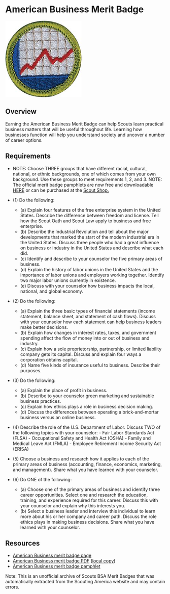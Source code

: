 

# American Business Merit Badge

![American Business Merit Badge](images/american-business-merit-badge.jpg)

## Overview



Earning the American Business Merit Badge can help Scouts learn practical business matters that will be useful throughout life. Learning how businesses function will help you understand society and uncover a number of career options.

## Requirements

* NOTE: Choose THREE groups that have different racial, cultural, national, or ethnic backgrounds, one of which comes from your own background. Use these groups to meet requirements 1, 2, and 3.   NOTE: The official merit badge pamphlets are now free and downloadable  [HERE](https://filestore.scouting.org/filestore/Merit_Badge_ReqandRes/Pamphlets/American%20Business.pdf) or can be purchased at the [Scout Shop.](https://www.scoutshop.org/)
* (1) Do the following:
    * (a) Explain four features of the free enterprise system in the United States. Describe the difference between freedom and license. Tell how the Scout Oath and Scout Law apply to business and free enterprise.
    * (b) Describe the Industrial Revolution and tell about the major developments that marked the start of the modern industrial era in the United States. Discuss three people who had a great influence on business or industry in the United States and describe what each did.
    * (c) Identify and describe to your counselor the five primary areas of business.
    * (d) Explain the history of labor unions in the United States and the importance of labor unions and employers working together. Identify two major labor unions currently in existence.
    * (e) Discuss with your counselor how business impacts the local, national, and global economy.


* (2) Do the following:
    * (a) Explain the three basic types of financial statements (income statement, balance sheet, and statement of cash flows). Discuss with your counselor how each statement can help business leaders make better decisions.
    * (b) Explain how changes in interest rates, taxes, and government spending affect the flow of money into or out of business and industry.
    * (c) Explain how a sole proprietorship, partnership, or limited liability company gets its capital. Discuss and explain four ways a corporation obtains capital.
    * (d) Name five kinds of insurance useful to business. Describe their purposes.


* (3) Do the following:
    * (a) Explain the place of profit in business.
    * (b) Describe to your counselor green marketing and sustainable business practices.
    * (c) Explain how ethics plays a role in business decision making.
    * (d) Discuss the differences between operating a brick-and-mortar business versus an online business.


* (4) Describe the role of the U.S. Department of Labor. Discuss TWO of the  following topics with your counselor: - Fair Labor Standards Act (FLSA) - Occupational Safety and Health Act (OSHA) - Family and Medical Leave Act (FMLA) - Employee Retirement Income Security Act (ERISA)
* (5) Choose a business and research how it applies to each of the primary areas of business (accounting, finance, economics, marketing, and management). Share what you have learned with your counselor.
* (6) Do ONE of the following:
    * (a) Choose one of the primary areas of business and identify three career opportunities. Select one and research the education, training, and experience required for this career. Discuss this with your counselor and explain why this interests you.
    * (b) Select a business leader and interview this individual to learn more about his or her company and career path. Discuss the role ethics plays in making business decisions. Share what you have learned with your counselor.




## Resources

- [American Business merit badge page](https://www.scouting.org/merit-badges/american-business/)
- [American Business merit badge PDF](https://filestore.scouting.org/filestore/Merit_Badge_ReqandRes/Pamphlets/American%20Business.pdf) ([local copy](files/american-business-merit-badge.pdf))
- [American Business merit badge pamphlet](https://www.scoutshop.org/american-business-merit-badge-pamphlet-660202.html)

Note: This is an unofficial archive of Scouts BSA Merit Badges that was automatically extracted from the Scouting America website and may contain errors.
